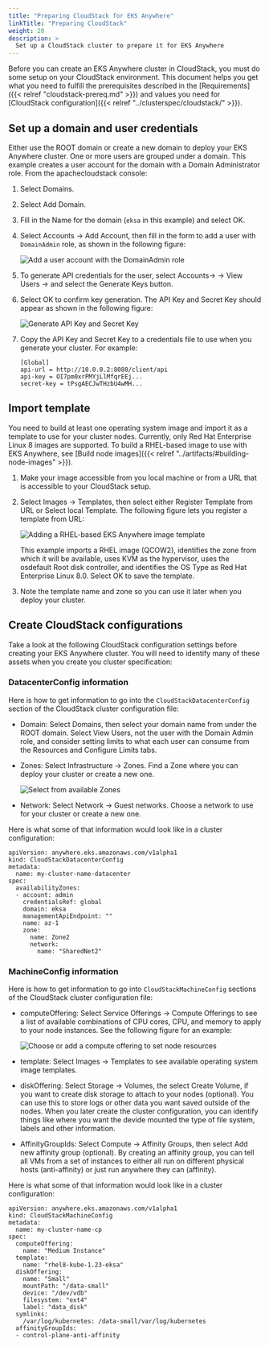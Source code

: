 ```yaml
---
title: "Preparing CloudStack for EKS Anywhere"
linkTitle: "Preparing CloudStack"
weight: 20
description: >
  Set up a CloudStack cluster to prepare it for EKS Anywhere
---
```

Before you can create an EKS Anywhere cluster in CloudStack, you must do some setup on your CloudStack environment.
This document helps you get what you need to fulfill the prerequisites described in the [Requirements]({{< relref "cloudstack-prereq.md" >}}) and values you need for [CloudStack configuration]({{< relref "../clusterspec/cloudstack/" >}}).

## Set up a domain and user credentials
Either use the ROOT domain or create a new domain to deploy your EKS Anywhere cluster.
One or more users are grouped under a domain.
This example creates a user account for the domain with a Domain Administrator role.
From the apachecloudstack console:

1. Select Domains.
1. Select Add Domain.
1. Fill in the Name for the domain (`eksa` in this example) and select OK.
1. Select Accounts -> Add Account, then fill in the form to add a user with `DomainAdmin` role, as shown in the following figure:

   ![Add a user account with the DomainAdmin role](/images/csaddaccount.png)

1. To generate API credentials for the user, select Accounts-> <username> -> View Users -> <username> and select the Generate Keys button.
1. Select OK to confirm key generation. The API Key and Secret Key should appear as shown in the following figure:

   ![Generate API Key and Secret Key](/images/csgenkeys.png)

1. Copy the API Key and Secret Key to a credentials file to use when you generate your cluster. For example:
   ```
   [Global]
   api-url = http://10.0.0.2:8080/client/api
   api-key = OI7pm0xrPMYjLlMfqrEEj...
   secret-key = tPsgAECJwTHzbU4wMH...
   ```
## Import template
You need to build at least one operating system image and import it as a template to use for your cluster nodes.
Currently, only Red Hat Enterprise Linux 8 images are supported.
To build a RHEL-based image to use with EKS Anywhere, see [Build node images]({{< relref "../artifacts/#building-node-images" >}}).

1. Make your image accessible from you local machine or from a URL that is accessible to your CloudStack setup.

2. Select Images -> Templates, then select either Register Template from URL or Select local Template. The following figure lets you register a template from URL:

   ![Adding a RHEL-based EKS Anywhere image template](/images/cstemplateRHEL.png)

   This example imports a RHEL image (QCOW2), identifies the zone from which it will be available, uses KVM as the hypervisor, uses the osdefault Root disk controller, and identifies the OS Type as Red Hat Enterprise Linux 8.0. Select OK to save the template.

3. Note the template name and zone so you can use it later when you deploy your cluster.

## Create CloudStack configurations

Take a look at the following CloudStack configuration settings before creating your EKS Anywhere cluster.
You will need to identify many of these assets when you create you cluster specification:

### DatacenterConfig information

Here is how to get information to go into the `CloudStackDatacenterConfig` section of the CloudStack cluster configuration file:

* Domain: Select Domains, then select your domain name from under the ROOT domain. Select View Users, not the user with the Domain Admin role, and consider setting limits to what each user can consume from the Resources and Configure Limits tabs.

* Zones: Select Infrastructure -> Zones. Find a Zone where you can deploy your cluster or create a new one. 

   ![Select from available Zones](/images/cszones.png)

* Network: Select Network -> Guest networks. Choose a network to use for your cluster or create a new one.

Here is what some of that information would look like in a cluster configuration:

```
apiVersion: anywhere.eks.amazonaws.com/v1alpha1
kind: CloudStackDatacenterConfig
metadata:
  name: my-cluster-name-datacenter
spec:
  availabilityZones:
  - account: admin
    credentialsRef: global
    domain: eksa
    managementApiEndpoint: ""
    name: az-1
    zone:
      name: Zone2
      network:
        name: "SharedNet2"
```

### MachineConfig information

Here is how to get information to go into `CloudStackMachineConfig` sections of the CloudStack cluster configuration file:

* computeOffering: Select Service Offerings -> Compute Offerings to see a list of available combinations of CPU cores, CPU, and memory to apply to your node instances. See the following figure for an example:

   ![Choose or add a compute offering to set node resources](/images/cszones.png)

* template: Select Images -> Templates to see available operating system image templates.

* diskOffering: Select Storage -> Volumes, the select Create Volume, if you want to create disk storage to attach to your nodes (optional). You can use this to store logs or other data you want saved outside of the nodes. When you later create the cluster configuration, you can identify things like where you want the devide mounted the type of file system, labels and other information.

* AffinityGroupIds: Select Compute -> Affinity Groups, then select Add new affinity group (optional). By creating an affinity group, you can tell all VMs from a set of instances to either all run on different physical hosts (anti-affinity) or just run anywhere they can (affinity).

Here is what some of that information would look like in a cluster configuration:

```
apiVersion: anywhere.eks.amazonaws.com/v1alpha1
kind: CloudStackMachineConfig
metadata:
  name: my-cluster-name-cp
spec:
  computeOffering:
    name: "Medium Instance"
  template:
    name: "rhel8-kube-1.23-eksa"
  diskOffering:
    name: "Small"
    mountPath: "/data-small"
    device: "/dev/vdb"
    filesystem: "ext4"
    label: "data_disk"
  symlinks:
    /var/log/kubernetes: /data-small/var/log/kubernetes
  affinityGroupIds:
  - control-plane-anti-affinity
```
